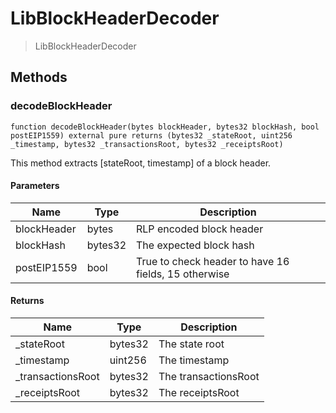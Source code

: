 # LibBlockHeaderDecoder

> LibBlockHeaderDecoder

## Methods

### decodeBlockHeader

```solidity
function decodeBlockHeader(bytes blockHeader, bytes32 blockHash, bool postEIP1559) external pure returns (bytes32 _stateRoot, uint256 _timestamp, bytes32 _transactionsRoot, bytes32 _receiptsRoot)
```

This method extracts [stateRoot, timestamp] of a block header.

#### Parameters

| Name        | Type    | Description                                          |
| ----------- | ------- | ---------------------------------------------------- |
| blockHeader | bytes   | RLP encoded block header                             |
| blockHash   | bytes32 | The expected block hash                              |
| postEIP1559 | bool    | True to check header to have 16 fields, 15 otherwise |

#### Returns

| Name               | Type    | Description          |
| ------------------ | ------- | -------------------- |
| \_stateRoot        | bytes32 | The state root       |
| \_timestamp        | uint256 | The timestamp        |
| \_transactionsRoot | bytes32 | The transactionsRoot |
| \_receiptsRoot     | bytes32 | The receiptsRoot     |
